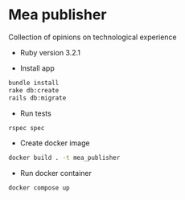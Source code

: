 # Mea publisher
Collection of opinions on technological experience

* Ruby version
3.2.1

* Install app
```bash
bundle install 
rake db:create
rails db:migrate
```
* Run tests
```bash
rspec spec
```

* Create docker image
```bash
docker build . -t mea_publisher
```
* Run docker container
```bash
docker compose up
```